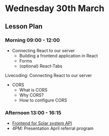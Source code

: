 # Wednesday 30th March

## Lesson Plan

### Morning 09:00 - 12:00

+ Connecting React to our server 
  + Building a frontend application in React
  + Forms
  + (optional) React-Tabs

Livecoding: Connecting React to our server
+ CORS 
  + What is CORS
  + Why CORS?
  + How to configure CORS
  
### Afternoon 13:00 - 16:15

+ [Frontend for Solar system API](https://github.com/FrancoSpeziali/react-solar-system)
+ 4PM: Presentation April referral program
